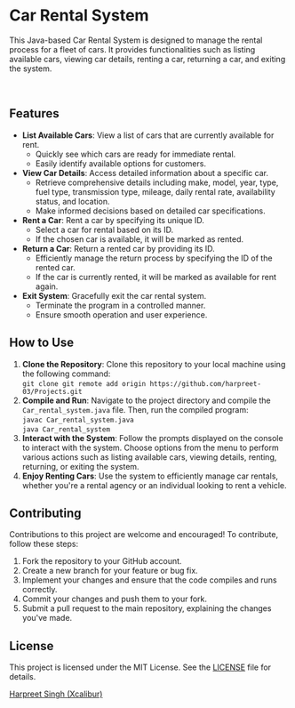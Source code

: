 
  <h1>Car Rental System</h1>

  <p>This Java-based Car Rental System is designed to manage the rental process for a fleet of cars. It provides functionalities such as listing available cars, viewing car details, renting a car, returning a car, and exiting the system.</p>

<br>
  <h2>Features</h2>
<ul>
  <li>
    <strong>List Available Cars</strong>: View a list of cars that are currently available for rent.
    <ul>
      <li>Quickly see which cars are ready for immediate rental.</li>
      <li>Easily identify available options for customers.</li>
    </ul>
  </li>
  <li>
    <strong>View Car Details</strong>: Access detailed information about a specific car.
    <ul>
      <li>Retrieve comprehensive details including make, model, year, type, fuel type, transmission type, mileage, daily rental rate, availability status, and location.</li>
      <li>Make informed decisions based on detailed car specifications.</li>
    </ul>
  </li>
  <li>
    <strong>Rent a Car</strong>: Rent a car by specifying its unique ID.
    <ul>
      <li>Select a car for rental based on its ID.</li>
      <li>If the chosen car is available, it will be marked as rented.</li>
    </ul>
  </li>
  <li>
    <strong>Return a Car</strong>: Return a rented car by providing its ID.
    <ul>
      <li>Efficiently manage the return process by specifying the ID of the rented car.</li>
      <li>If the car is currently rented, it will be marked as available for rent again.</li>
    </ul>
  </li>
  <li>
    <strong>Exit System</strong>: Gracefully exit the car rental system.
    <ul>
      <li>Terminate the program in a controlled manner.</li>
      <li>Ensure smooth operation and user experience.</li>
    </ul>
  </li>
</ul>


  <h2>How to Use</h2>
  <ol>
    <li><strong>Clone the Repository</strong>: Clone this repository to your local machine using the following command:<br>
      <code>git clone git remote add origin https://github.com/harpreet-03/Projects.git</code></li>
    <li><strong>Compile and Run</strong>: Navigate to the project directory and compile the <code>Car_rental_system.java</code> file. Then, run the compiled program:<br>
      <code>javac Car_rental_system.java</code><br>
      <code>java Car_rental_system</code></li>
    <li><strong>Interact with the System</strong>: Follow the prompts displayed on the console to interact with the system. Choose options from the menu to perform various actions such as listing available cars, viewing details, renting, returning, or exiting the system.</li>
    <li><strong>Enjoy Renting Cars</strong>: Use the system to efficiently manage car rentals, whether you're a rental agency or an individual looking to rent a vehicle.</li>
  </ol>

  <h2>Contributing</h2>
  <p>Contributions to this project are welcome and encouraged! To contribute, follow these steps:</p>
  <ol>
    <li>Fork the repository to your GitHub account.</li>
    <li>Create a new branch for your feature or bug fix.</li>
    <li>Implement your changes and ensure that the code compiles and runs correctly.</li>
    <li>Commit your changes and push them to your fork.</li>
    <li>Submit a pull request to the main repository, explaining the changes you've made.</li>
  </ol>

  <h2>License</h2>
  <p>This project is licensed under the MIT License. See the <a href="">LICENSE</a> file for details.</p>


  <p><a href=https://github.com/harpreet-03>Harpreet Singh (Xcalibur)</a></p>

